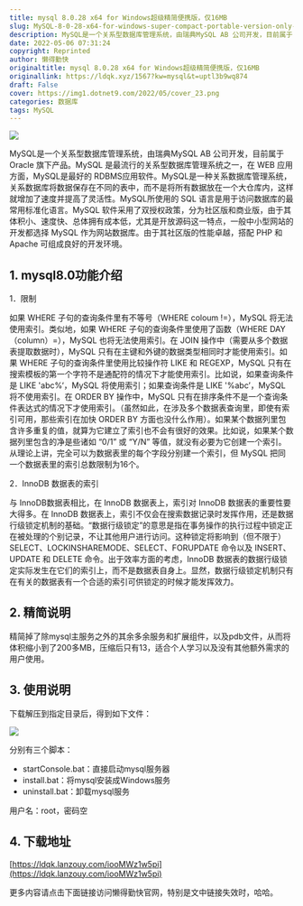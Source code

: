 ```yaml
---
title: mysql 8.0.28 x64 for Windows超级精简便携版，仅16MB
slug: MySQL-8-0-28-x64-for-windows-super-compact-portable-version-only-16MB
description: MySQL是一个关系型数据库管理系统，由瑞典MySQL AB 公司开发，目前属于 Oracle 旗下产品。
date: 2022-05-06 07:31:24
copyright: Reprinted
author: 懒得勤快
originaltitle: mysql 8.0.28 x64 for Windows超级精简便携版，仅16MB
originallink: https://ldqk.xyz/1567?kw=mysql&t=uptl3b9wq874
draft: False
cover: https://img1.dotnet9.com/2022/05/cover_23.png
categories: 数据库
tags: MySQL
---
```


![](https://img1.dotnet9.com/2022/05/cover_23.png)

MySQL是一个关系型数据库管理系统，由瑞典MySQL AB 公司开发，目前属于 Oracle 旗下产品。MySQL 是最流行的关系型数据库管理系统之一，在 WEB 应用方面，MySQL是最好的 RDBMS应用软件。MySQL是一种关系数据库管理系统，关系数据库将数据保存在不同的表中，而不是将所有数据放在一个大仓库内，这样就增加了速度并提高了灵活性。MySQL所使用的 SQL 语言是用于访问数据库的最常用标准化语言。MySQL 软件采用了双授权政策，分为社区版和商业版，由于其体积小、速度快、总体拥有成本低，尤其是开放源码这一特点，一般中小型网站的开发都选择 MySQL 作为网站数据库。由于其社区版的性能卓越，搭配 PHP 和 Apache 可组成良好的开发环境。

## 1. mysql8.0功能介绍

1．限制

如果 WHERE 子句的查询条件里有不等号（WHERE coloum !=），MySQL 将无法使用索引。类似地，如果 WHERE 子句的查询条件里使用了函数（WHERE DAY（column）=），MySQL 也将无法使用索引。在 JOIN 操作中（需要从多个数据表提取数据时），MySQL 只有在主键和外键的数据类型相同时才能使用索引。如果 WHERE 子句的查询条件里使用比较操作符 LIKE 和 REGEXP，MySQL 只有在搜索模板的第一个字符不是通配符的情况下才能使用索引。比如说，如果查询条件是 LIKE 'abc%‘，MySQL 将使用索引；如果查询条件是 LIKE '%abc’，MySQL 将不使用索引。在 ORDER BY 操作中，MySQL 只有在排序条件不是一个查询条件表达式的情况下才使用索引。（虽然如此，在涉及多个数据表查询里，即使有索引可用，那些索引在加快 ORDER BY 方面也没什么作用）。如果某个数据列里包含许多重复的值，就算为它建立了索引也不会有很好的效果。比如说，如果某个数据列里包含的净是些诸如 “0/1” 或 “Y/N” 等值，就没有必要为它创建一个索引。从理论上讲，完全可以为数据表里的每个字段分别建一个索引，但 MySQL 把同一个数据表里的索引总数限制为16个。

2．InnoDB 数据表的索引

与 InnoDB数据表相比，在 InnoDB 数据表上，索引对 InnoDB 数据表的重要性要大得多。在 InnoDB 数据表上，索引不仅会在搜索数据记录时发挥作用，还是数据行级锁定机制的基础。“数据行级锁定”的意思是指在事务操作的执行过程中锁定正在被处理的个别记录，不让其他用户进行访问。这种锁定将影响到（但不限于）SELECT、LOCKINSHAREMODE、SELECT、FORUPDATE 命令以及 INSERT、UPDATE 和 DELETE 命令。出于效率方面的考虑，InnoDB 数据表的数据行级锁定实际发生在它们的索引上，而不是数据表自身上。显然，数据行级锁定机制只有在有关的数据表有一个合适的索引可供锁定的时候才能发挥效力。

## 2. 精简说明

精简掉了除mysql主服务之外的其余多余服务和扩展组件，以及pdb文件，从而将体积缩小到了200多MB，压缩后只有13，适合个人学习以及没有其他额外需求的用户使用。

## 3. 使用说明

下载解压到指定目录后，得到如下文件：

![](https://img1.dotnet9.com/2022/05/2301.png)

分别有三个脚本：

- startConsole.bat：直接启动mysql服务器
- install.bat：将mysql安装成Windows服务
- uninstall.bat：卸载mysql服务

用户名：root，密码空 

## 4. 下载地址

[https://ldqk.lanzouy.com/iooMWz1w5pi](https://ldqk.lanzouy.com/iooMWz1w5pi)

更多内容请点击下面链接访问懒得勤快官网，特别是文中链接失效时，哈哈。